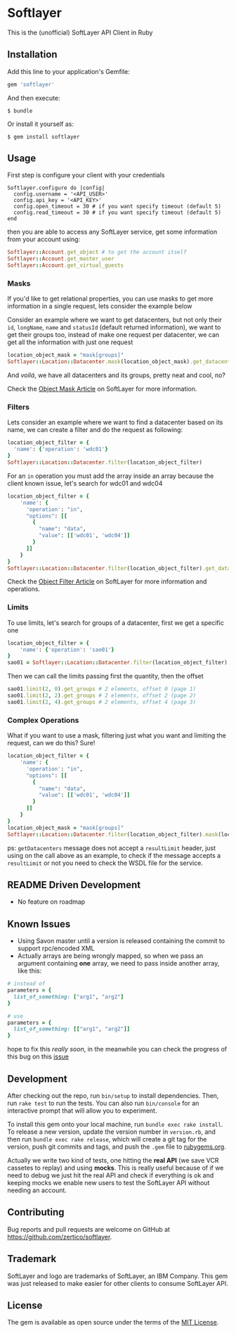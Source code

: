 # Softlayer

This is the (unofficial) SoftLayer API Client in Ruby

## Installation

Add this line to your application's Gemfile:

```ruby
gem 'softlayer'
```

And then execute:

    $ bundle

Or install it yourself as:

    $ gem install softlayer

## Usage

First step is configure your client with your credentials

```
Softlayer.configure do |config|
  config.username = '<API_USER>'
  config.api_key = '<API_KEY>'
  config.open_timeout = 30 # if you want specify timeout (default 5)
  config.read_timeout = 30 # if you want specify timeout (default 5)
end
```

then you are able to access any SoftLayer service, get some information from your account using:

```ruby
Softlayer::Account.get_object # to get the account itself
Softlayer::Account.get_master_user
Softlayer::Account.get_virtual_guests
```

### Masks

If you'd like to get relational properties, you can use masks to get more information in a single request, lets consider the example below

Consider an example where we want to get datacenters, but not only their `id`, `longName`, `name` and `statusId` (default returned information), we want to get their groups too, instead of make one request per datacenter, we can get all the information with just one request

```ruby
location_object_mask = "mask[groups]"
Softlayer::Location::Datacenter.mask(location_object_mask).get_datacenters
```

And _voilá_, we have all datacenters and its groups, pretty neat and cool, no?

Check the [Object Mask Article](https://sldn.softlayer.com/article/object-masks) on SoftLayer for more information.

### Filters

Lets consider an example where we want to find a datacenter based on its name, we can create a filter and do the request as following:

```ruby
location_object_filter = {
  'name': {'operation': 'wdc01'}
}
Softlayer::Location::Datacenter.filter(location_object_filter)
```

For an `in` operation you must add the array inside an array because the client known issue, let's search for wdc01 and wdc04

```ruby
location_object_filter = {
    'name': {
      'operation': "in",
      "options": [[
        {
          "name": "data",
          "value": [['wdc01', 'wdc04']]
        }
      ]]
    }
}
Softlayer::Location::Datacenter.filter(location_object_filter).get_datacenters
```

Check the [Object Filter Article](https://sldn.softlayer.com/article/object-filters) on SoftLayer for more information and operations.

### Limits

To use limits, let's search for groups of a datacenter, first we get a specific one

```ruby
location_object_filter = {
    'name': {'operation': 'sao01'}
}
sao01 = Softlayer::Location::Datacenter.filter(location_object_filter).get_datacenters.first
```

Then we can call the limits passing first the quantity, then the offset

```ruby
sao01.limit(2, 0).get_groups # 2 elements, offset 0 (page 1)
sao01.limit(2, 2).get_groups # 2 elements, offset 2 (page 2)
sao01.limit(2, 4).get_groups # 2 elements, offset 4 (page 3)
```

### Complex Operations

What if you want to use a mask, filtering just what you want and limiting the request, can we do this? Sure!

```ruby
location_object_filter = {
    'name': {
      'operation': "in",
      "options": [[
        {
          "name": "data",
          "value": [['wdc01', 'wdc04']]
        }
      ]]
    }
}
location_object_mask = "mask[groups]"
Softlayer::Location::Datacenter.filter(location_object_filter).mask(location_object_mask).limit(1, 0).get_datacenters
```

ps: `getDatacenters` message does not accept a `resultLimit` header, just using on the call above as an example, to check if the message accepts a `resultLimit` or not you need to check the WSDL file for the service.

## README Driven Development

* No feature on roadmap

## Known Issues

* Using Savon master until a version is released containing the commit to support rpc/encoded XML
* Actually arrays are being wrongly mapped, so when we pass an argument containing **one** array, we need to pass inside another array, like this:

```ruby
# instead of
parameters = {
  list_of_something: ["arg1", "arg2"]
}

# use
parameters = {
  list_of_something: [["arg1", "arg2"]]
}
```

hope to fix this _really soon_, in the meanwhile you can check the progress of this bug on this [issue](https://github.com/savonrb/savon/issues/752)

## Development

After checking out the repo, run `bin/setup` to install dependencies. Then, run `rake test` to run the tests. You can also run `bin/console` for an interactive prompt that will allow you to experiment.

To install this gem onto your local machine, run `bundle exec rake install`. To release a new version, update the version number in `version.rb`, and then run `bundle exec rake release`, which will create a git tag for the version, push git commits and tags, and push the `.gem` file to [rubygems.org](https://rubygems.org).

Actually we write two kind of tests, one hitting the __real API__ (we save VCR cassetes to replay) and using __mocks__. This is really useful because of if we need to debug we just hit the real API and check if everything is ok and keeping mocks we enable new users to test the SoftLayer API without needing an account.

## Contributing

Bug reports and pull requests are welcome on GitHub at https://github.com/zertico/softlayer.

## Trademark

SoftLayer and logo are trademarks of SoftLayer, an IBM Company. This gem was just released to make easier for other clients to consume SoftLayer API.

## License

The gem is available as open source under the terms of the [MIT License](http://opensource.org/licenses/MIT).
